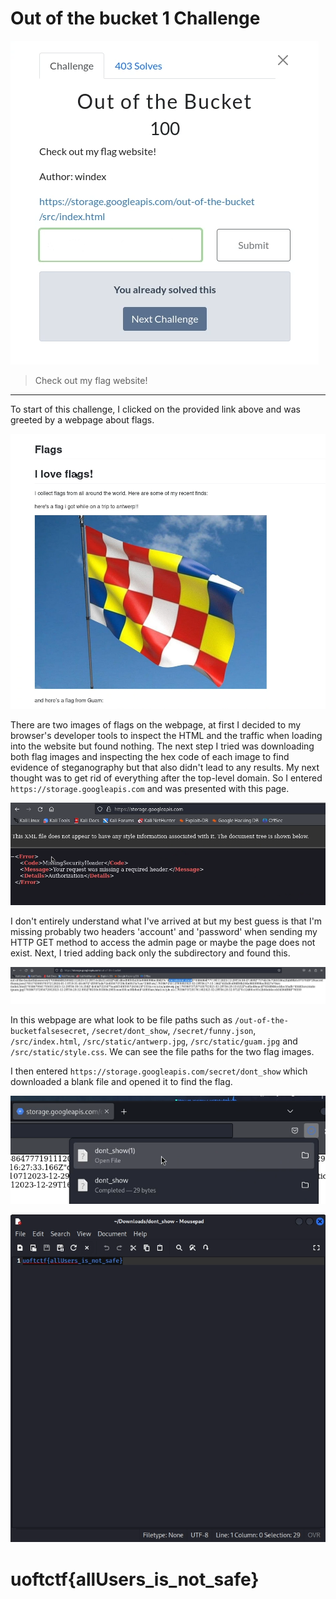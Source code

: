 # Out of the bucket 1 Challenge #

![Challenge Description](https://github.com/Jay-m8/CTF-Writeup/blob/2579da3d5ffb8f1613bbdd766d6d45f082a705f3/UofTCTF%202024/Screenshots/bucket1.png)

> Check out my flag website!

---

To start of this challenge, I clicked on the provided link above and was greeted by a webpage about flags.

![Flag webpage](https://github.com/Jay-m8/CTF-Writeup/blob/2579da3d5ffb8f1613bbdd766d6d45f082a705f3/UofTCTF%202024/Screenshots/bucket2.png)

There are two images of flags on the webpage, at first I decided to my browser's developer tools to inspect the HTML and the traffic when loading into the website but found nothing. The next step I tried was downloading both flag images and inspecting the hex code of each image to find evidence of steganography but that also didn't lead to any results. My next thought was to get rid of everything after the top-level domain. So I entered `https://storage.googleapis.com` and was presented with this page.

![Missing header page](https://github.com/Jay-m8/CTF-Writeup/blob/2579da3d5ffb8f1613bbdd766d6d45f082a705f3/UofTCTF%202024/Screenshots/bucket3.png)

I don't entirely understand what I've arrived at but my best guess is that I'm missing probably two headers 'account' and 'password' when sending my HTTP GET method to access the admin page or maybe the page does not exist. Next, I tried adding back only the subdirectory and found this.

![Secret File Paths](https://github.com/Jay-m8/CTF-Writeup/blob/2579da3d5ffb8f1613bbdd766d6d45f082a705f3/UofTCTF%202024/Screenshots/bucket4.png)

In this webpage are what look to be file paths such as `/out-of-the-bucketfalsesecret`, `/secret/dont_show`, `/secret/funny.json`, `/src/index.html`, `/src/static/antwerp.jpg`, `/src/static/guam.jpg` and `/src/static/style.css`. We can see the file paths for the two flag images.

I then entered `https://storage.googleapis.com/secret/dont_show` which downloaded a blank file and opened it to find the flag.

![Downloaded file](https://github.com/Jay-m8/CTF-Writeup/blob/2579da3d5ffb8f1613bbdd766d6d45f082a705f3/UofTCTF%202024/Screenshots/bucket5.png)

![Flag](https://github.com/Jay-m8/CTF-Writeup/blob/2579da3d5ffb8f1613bbdd766d6d45f082a705f3/UofTCTF%202024/Screenshots/bucket6.png)

# uoftctf{allUsers_is_not_safe} #
